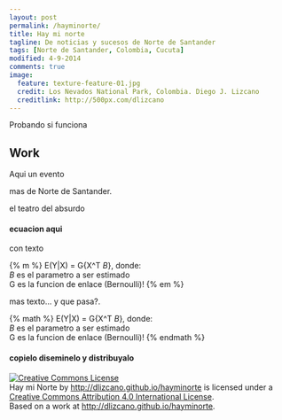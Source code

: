 ```yaml
---
layout: post
permalink: /hayminorte/
title: Hay mi norte
tagline: De noticias y sucesos de Norte de Santander
tags: [Norte de Santander, Colombia, Cucuta]
modified: 4-9-2014
comments: true
image:
  feature: texture-feature-01.jpg
  credit: Los Nevados National Park, Colombia. Diego J. Lizcano
  creditlink: http://500px.com/dlizcano
---
```


Probando si funciona

## Work
Aqui un evento

mas de Norte de Santander.

el teatro del absurdo

#### ecuacion aqui
con texto

{% m %}
E(Y|X) = G{X^T _B_}, donde:    
_B_ es el parametro a ser estimado     
G es la funcion de enlace (Bernoulli)!
{% em %} 

mas texto... y que pasa?.

{% math %}
E(Y|X) = G{X^T _B_}, donde:    
_B_ es el parametro a ser estimado     
G es la funcion de enlace (Bernoulli)!
{% endmath %}

#### copielo diseminelo y distribuyalo
<a rel="license" href="http://creativecommons.org/licenses/by/4.0/"><img alt="Creative Commons License" style="border-width:0" src="http://i.creativecommons.org/l/by/4.0/88x31.png" /></a><br /><span xmlns:dct="http://purl.org/dc/terms/" property="dct:title">Hay mi Norte</span> by <a xmlns:cc="http://creativecommons.org/ns#" href="http://dlizcano.github.io/hayminorte" property="cc:attributionName" rel="cc:attributionURL">http://dlizcano.github.io/hayminorte</a> is licensed under a <a rel="license" href="http://creativecommons.org/licenses/by/4.0/">Creative Commons Attribution 4.0 International License</a>.<br />Based on a work at <a xmlns:dct="http://purl.org/dc/terms/" href="http://dlizcano.github.io/hayminorte" rel="dct:source">http://dlizcano.github.io/hayminorte</a>.
